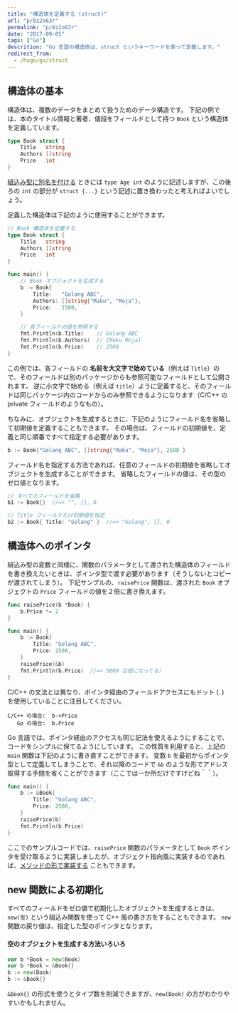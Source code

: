 ```yaml
---
title: "構造体を定義する (struct)"
url: "p/8z2o63r"
permalink: "p/8z2o63r"
date: "2017-09-05"
tags: ["Go"]
descrition: "Go 言語の構造体は、struct というキーワードを使って定義します。"
redirect_from:
  - /hugo/go/struct
---
```


構造体の基本
----

構造体は、複数のデータをまとめて扱うためのデータ構造です。
下記の例では、本のタイトル情報と著者、値段をフィールドとして持つ `Book` という構造体を定義しています。

~~~ go
type Book struct {
	Title   string
	Authors []string
	Price   int
}
~~~

[組込み型に別名を付ける](/p/cuxyj8c) ときには `type Age int` のように記述しますが、この後ろの `int` の部分が `struct {...}` という記述に置き換わったと考えればよいでしょう。

定義した構造体は下記のように使用することができます。

~~~ go
// Book 構造体を定義する
type Book struct {
	Title   string
	Authors []string
	Price   int
}

func main() {
	// Book オブジェクトを生成する
	b := Book{
		Title:   "Golang ABC",
		Authors: []string{"Maku", "Moja"},
		Price:   2500,
	}

	// 各フィールドの値を参照する
	fmt.Println(b.Title)    // Golang ABC
	fmt.Println(b.Authors)  // [Maku Moja]
	fmt.Println(b.Price)    // 2500
}
~~~

この例では、各フィールドの __名前を大文字で始めている__（例えば `Title`）ので、そのフィールドは別のパッケージからも参照可能なフィールドとして公開されます。
逆に小文字で始める（例えば `title`）ように定義すると、そのフィールドは同じパッケージ内のコードからのみ参照できるようになります（C/C++ の private フィールドのようなもの）。

ちなみに、オブジェクトを生成するときに、下記のようにフィールド名を省略して初期値を定義することもできます。
その場合は、フィールドの初期値を、定義と同じ順番ですべて指定する必要があります。

~~~ go
b := Book{"Golang ABC", []string{"Maku", "Moja"}, 2500 }
~~~

フィールド名を指定する方法であれば、任意のフィールドの初期値を省略してオブジェクトを生成することができます。
省略したフィールドの値は、その型のゼロ値となります。

~~~ go
// すべてのフィールドを省略
b1 := Book{}  //=> "", [], 0

// Title フィールドだけ初期値を指定
b2 := Book{ Title: "Golang" }  //=> "Golang", [], 0
~~~


構造体へのポインタ
----

組込み型の変数と同様に、関数のパラメータとして渡された構造体のフィールドを書き換えたいときは、ポインタ型で渡す必要があります（そうしないとコピーが渡されてしまう）。
下記サンプルの、`raisePrice` 関数は、渡された `Book` オブジェクトの `Price` フィールドの値を２倍に書き換えます。

~~~ go
func raisePrice(b *Book) {
	b.Price *= 2
}

func main() {
	b := Book{
		Title: "Golang ABC",
		Price: 2500,
	}
	raisePrice(&b)
	fmt.Println(b.Price)  //=> 5000（2倍になってる）
}
~~~

C/C++ の文法とは異なり、ポインタ経由のフィールドアクセスにもドット (`.`) を使用していることに注目してください。

~~~
C/C++ の場合:  b->Price
   Go の場合:  b.Price
~~~

Go 言語では、ポインタ経由のアクセスも同じ記法を使えるようにすることで、コードをシンプルに保てるようにしています。
この性質を利用すると、上記の `main` 関数は下記のように書き直すことができます。
変数 `b` を最初からポインタ型として定義してしまうことで、それ以降のコードで `&b` のような形でアドレス取得する手間を省くことができます（ここでは一か所だけですけどね＾＾）。

~~~ go
func main() {
	b := &Book{
		Title: "Golang ABC",
		Price: 2500,
	}
	raisePrice(b)
	fmt.Println(b.Price)
}
~~~

ここでのサンプルコードでは、`raisePrice` 関数のパラメータとして `Book` ポインタを受け取るように実装しましたが、オブジェクト指向風に実装するのであれば、[メソッドの形で実装する](/p/4behkor) こともできます。


new 関数による初期化
----

すべてのフィールドをゼロ値で初期化したオブジェクトを生成するときは、`new(型)` という組込み関数を使って C++ 風の書き方をすることもできます。
`new` 関数の戻り値は、指定した型のポインタとなります。

#### 空のオブジェクトを生成する方法いろいろ

~~~ go
var b *Book = new(Book)
var b *Book = &Book{}
b := new(Book)
b := &Book{}
~~~

`&Book{}` の形式を使うとタイプ数を削減できますが、`new(Book)` の方がわかりやすいかもしれません。

